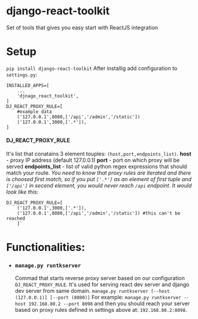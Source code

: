# django-react-toolkit
Set of tools that gives you easy start with ReactJS integration


# Setup
`pip install django-react-toolkit`
After installig add configuration to `settings.py`:
    
    INSTALLED_APPS=[
        ...
        'djnago_react_toolkit',
    ]
    DJ_REACT_PROXY_RULE=[
        #example data
        ('127.0.0.1',8080,['/api','/admin','/static'])
        ('127.0.0.1',3000,['.*']),
    ]
#### DJ_REACT_PROXY_RULE
It's list that conatains 3 element touples: `(host,port,endpoints_list)`. 
**host** - proxy IP address (default 127.0.0.1)
**port** - port on which proxy will be served
**endpoints_list** - list of valid python regex expressions that should match your route. 
*You need to know that proxy rules are iterated and there is choosed first match, so if you put `['.*']` as an element of first tuple and `['/api']` in secend element, you would never reach `/api` endpoint. It would look like this:*

    DJ_REACT_PROXY_RULE=[
        ('127.0.0.1',3000,['.*']),
        ('127.0.0.1',8080,['/api','/admin','/static']) #this can't be reached
        ]`


# Functionalities:
- ### `manage.py runtkserver`
  Commad that starts reverse proxy server based on our configuration `DJ_REACT_PROXY_RULE`. It's used for serving react dev server and django dev server from same domain.
  `manage.py runtkserver [--host (127.0.0.1)] [--port (8080)]`
  For example: `manage.py runtkserver --host 192.168.80.2 --port 8098` and then you should reach your server based on proxy rules defined in settings above at: `192.168.80.2:8098`.
    
